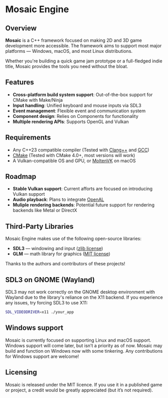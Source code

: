 # Mosaic Engine

## Overview

**Mosaic** is a C++ framework focused on making 2D and 3D game development more accessible. The framework aims to support most major platforms — Windows, macOS, and most Linux distributions.

Whether you're building a quick game jam prototype or a full-fledged indie title, Mosaic provides the tools you need without the bloat.

## Features

- **Cross-platform build system support**: Out-of-the-box support for CMake with Make/Ninja
- **Input handling**: Unified keyboard and mouse inputs via SDL3
- **Event management**: Flexible event and communication system
- **Component design**: Relies on Components for functionality
- **Multiple rendering APIs**: Supports OpenGL and Vulkan

## Requirements

- Any C++23 compatible compiler (Tested with [Clang++](https://clang.llvm.org) and [GCC](https://gcc.gnu.org))
- [CMake](https://cmake.org/) (Tested with CMake 4.0+, most versions will work)
- A Vulkan-compatible OS and GPU, or [MoltenVK](https://github.com/KhronosGroup/MoltenVK) on macOS

## Roadmap

- **Stable Vulkan support**: Current afforts are focused on introducing Vulkan support
- **Audio playback**: Plans to integrate [OpenAL](https://www.openal.org/)
- **Muliple rendering backends**: Potential future support for rendering backends like Metal or DirectX

## Third-Party Libraries

Mosaic Engine makes use of the following open-source libraries:

- **SDL3** — windowing and input ([zlib license](https://www.libsdl.org/license.php))
- **GLM** — math library for graphics ([MIT license](https://github.com/g-truc/glm))

Thanks to the authors and contributors of these projects!

## SDL3 on GNOME (Wayland)

SDL3 may not work correctly on the GNOME desktop environment with Wayland due to the library's reliance on the X11 backend. If you experience any issues, try forcing SDL3 to use X11:
```bash
SDL_VIDEODRIVER=x11 ./your_app
```

## Windows support

Mosaic is currently focused on supporting Linux and macOS support. Windows support will come later, but isn’t a priority as of now. Mosaic may build and function on Windows now with some tinkering. Any contributions for Windows support are welcome!

## Licensing

Mosaic is released under the MIT licence. If you use it in a published game or project, a credit would be greatly appreciated (but it’s not required).